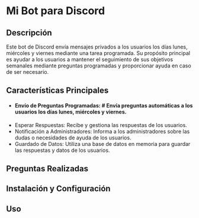 # Mi Bot para Discord

## Descripción
Este bot de Discord envía mensajes privados a los usuarios los días lunes, miércoles y viernes mediante una tarea programada. Su propósito principal es ayudar a los usuarios a mantener el seguimiento de sus objetivos semanales mediante preguntas programadas y proporcionar ayuda en caso de ser necesario.

## Características Principales
- #### Envío de Preguntas Programadas: # Envía preguntas automáticas a los usuarios los días lunes, miércoles y viernes.
- Esperar Respuestas: Recibe y gestiona las respuestas de los usuarios.
- Notificación a Administradores: Informa a los administradores sobre las dudas o necesidades de ayuda de los usuarios.
- Guardado de Datos: Utiliza una base de datos en memoria para guardar las respuestas y datos de los usuarios.


## Preguntas Realizadas

## Instalación y Configuración

## Uso
